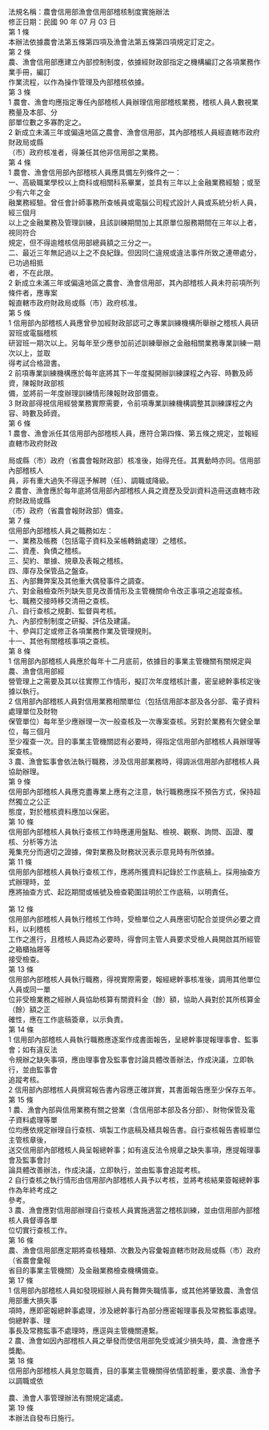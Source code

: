 法規名稱：農會信用部漁會信用部稽核制度實施辦法  
修正日期：民國 90 年 07 月 03 日  
第 1 條  
本辦法依據農會法第五條第四項及漁會法第五條第四項規定訂定之。  
第 2 條  
農、漁會信用部應建立內部控制制度，依據經財政部指定之機構編訂之各項業務作業手冊，編訂  
作業流程，以作為操作管理及內部稽核依據。  
第 3 條  
1 農會、漁會均應指定專任內部稽核人員辦理信用部稽核業務，稽核人員人數視業務量及本部、分  
部單位數之多寡酌定之。  
2 新成立未滿三年或偏遠地區之農會、漁會信用部，其內部稽核人員經直轄市政府財政局或縣  
（市）政府核准者，得兼任其他非信用部之業務。  
第 4 條  
1 農會、漁會信用部內部稽核人員應具備左列條件之一：  
一、高級職業學校以上商科或相關科系畢業，並具有三年以上金融業務經驗；或至少有六年之金  
融業務經驗。曾任會計師事務所查帳員或電腦公司程式設計人員或系統分析人員，經三個月  
以上之金融業務及管理訓練，且該訓練期間加上其原單位服務期間在三年以上者，視同符合  
規定，但不得逾稽核信用部總員額之三分之一。  
二、最近三年無記過以上之不良紀錄。但因同仁違規或違法事件所致之連帶處分，已功過相抵  
者，不在此限。  
2 新成立未滿三年或偏遠地區之農會、漁會信用部，其內部稽核人員未符前項所列條件者，應專案  
報直轄市政府財政局或縣（市）政府核准。  
第 5 條  
1 信用部內部稽核人員應曾參加經財政部認可之專業訓練機構所舉辦之稽核人員研習班或電腦稽核  
研習班一期次以上。另每年至少應參加前述訓練舉辦之金融相關業務專業訓練一期次以上，並取  
得考試合格證書。  
2 前項專業訓練機構應於每年底將其下一年度擬開辦訓練課程之內容、時數及師資，陳報財政部核  
備，並將前一年度辦理訓練情形陳報財政部備查。  
3 財政部得視信用經營業務實際需要，令前項專業訓練機構調整其訓練課程之內容、時數及師資。  
第 6 條  
1 農會、漁會派任其信用部內部稽核人員，應符合第四條、第五條之規定，並報經直轄市政府財政  


局或縣（市）政府（省農會報財政部）核准後，始得充任。其異動時亦同。信用部內部稽核人  
員，非有重大過失不得逕予解聘（任）、調職或降級。  
2 農會、漁會應於每年底將信用部內部稽核人員之資歷及受訓資料造冊送直轄市政府財政局或縣  
（市）政府（省農會報財政部）備查。  
第 7 條  
信用部內部稽核人員之職務如左：  
一、業務及帳務（包括電子資料及呆帳轉銷處理）之稽核。  
二、資產、負債之稽核。  
三、契約、單據、規章及表報之稽核。  
四、庫存及保管品之盤查。  
五、內部舞弊案及其他重大偶發事件之調查。  
六、對金融檢查所列缺失意見改善情形及主管機關命令改正事項之追蹤查核。  
七、職務交接時移交清冊之查核。  
八、自行查核之規劃、監督與考核。  
九、內部控制制度之研擬、評估及建議。  
十、參與訂定或修正各項業務作業及管理規則。  
十一、其他有關稽核事項之查核。  
第 8 條  
1 信用部內部稽核人員應於每年十二月底前，依據目的事業主管機關有關規定與農、漁會信用部經  
營管理上之需要及其以往實際工作情形，擬訂次年度稽核計畫，密呈總幹事核定後據以執行。  
2 信用部內部稽核人員對信用業務相關單位（包括信用部本部及各分部、電子資料處理單位及財物  
保管單位）每年至少應辦理一次一般查核及一次專案查核。另對於業務有欠健全單位，每三個月  
至少複查一次。目的事業主管機關認有必要時，得指定信用部內部稽核人員辦理等案查核。  
3 農、漁會監事會依法執行職務，涉及信用部業務時，得調派信用部內部稽核人員協助辦理。  
第 9 條  
信用部內部稽核人員應克盡專業上應有之注意，執行職務應採不預告方式，保持超然獨立之公正  
態度，對於稽核資料應加以保密。  
第 10 條  
信用部內部稽核人員執行查核工作時應運用盤點、檢視、觀察、詢問、函證、覆核、分析等方法  
蒐集充分而適切之證據，俾對業務及財務狀況表示意見時有所依據。  
第 11 條  
信用部內部稽核人員執行查核工作，應將所獲資料記錄於工作底稿上。採用抽查方式辦理時，並  
應將抽查方式、起訖期間或帳號及檢查範圍註明於工作底稿，以明責任。  


第 12 條  
信用部內部稽核人員執行稽核工作時，受檢單位之人員應密切配合並提供必要之資料，以利稽核  
工作之進行，且稽核人員認為必要時，得會同主管人員要求受檢人員開啟其所經管之箱櫃抽屜等  
接受檢查。  
第 13 條  
信用部內部稽核人員執行職務，得視實際需要，報經總幹事核准後，調用其他單位人員或同一單  
位非受檢業務之經辦人員協助核算有關資料金（餘）額，協助人員對於其所核算金（餘）額之正  
確性，應在工作底稿簽章，以示負責。  
第 14 條  
1 信用部內部稽核人員執行職務應逐案作成書面報告，呈總幹事提報理事會、監事會；如有違反法  
令規辦之缺失事項，應由理事會及監事會討論具體改善辦法，作成決議，立即執行，並由監事會  
追蹤考核。  
2 信用部內部稽核人員撰寫報告書內容應正確詳實，其書面報告應至少保存五年。  
第 15 條  
1 農、漁會內部與信用業務有關之營業（含信用部本部及各分部）、財物保管及電子資料處理等單  
位均應依規定辦理自行查核、填製工作底稿及繕具報告書。自行查核報告書經單位主管核章後，  
送交信用部內部稽核人員呈報總幹事；如有違反法令規章之缺失事項，應提報理事會及監事會討  
論具體改善辦法，作成決議，立即執行，並由監事會追蹤考核。  
2 自行查核之執行情形由信用部內部稽核人員予以考核，並將考核結果簽報總幹事作為年終考成之  
參考。  
3 農、漁會應對信用部辦理自行查核人員實施適當之稽核訓練，並由信用部內部稽核人員督導各單  
位切實行查核工作。  
第 16 條  
農、漁會信用部應定期將查核種類、次數及內容彙報直轄市財政局或縣（市）政府（省農會彙報  
省目的事業主管機關）及金融業務檢查機構備查。  
第 17 條  
1 信用部內部稽核人員如發現經辦人員有舞弊失職情事，或其他將肇致農、漁會信用部重大損失事  
項時，應即密報總幹事處理，涉及總幹事行為部分應密報理事長及常務監事處理。倘總幹事、理  
事長及常務監事不處理時，應逕與主管機關連繫。  
2 農、漁會如因內部稽核人員之舉發而使信用部免受或減少損失時，農、漁會應予獎勵。  
第 18 條  
信用部內部稽核人員怠忽職責，目的事業主管機關得依情節輕重，要求農、漁會予以調職或依  


農、漁會人事管理辦法有關規定議處。  
第 19 條  
本辦法自發布日施行。  



